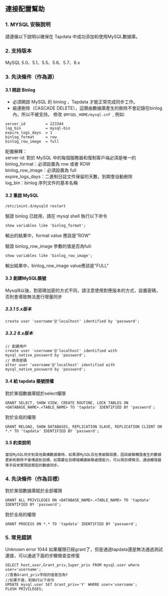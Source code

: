 ## **連接配置幫助**

### **1. MYSQL 安裝說明**

請遵循以下說明以確保在 Tapdata 中成功添加和使用MySQL數據庫。

### **2. 支持版本**
MySQL 5.0、5.1、5.5、5.6、5.7、8.x

### **3. 先決條件（作為源）**
#### **3.1 開啟 Binlog**
- 必須開啟 MySQL 的 binlog ，Tapdata 才能正常完成同步工作。
- 級連刪除（CASCADE DELETE），這類由數據庫產生的刪除不會記錄在binlog內，所以不被支持。
  修改 `$MYSQL_HOME/mysql.cnf `, 例如:
```
server_id         = 223344
log_bin           = mysql-bin
expire_logs_days  = 1
binlog_format     = row
binlog_row_image  = full
```
配置解釋：<br>
server-id: 對於 MySQL 中的每個服務器和復制客戶端必須是唯一的<br>
binlog_format：必須設置為 row 或者 ROW<br>
binlog_row_image：必須設置為 full<br>
expire_logs_days：二進制日誌文件保留的天數，到期會自動刪除<br>
log_bin：binlog 序列文件的基本名稱<br>

#### **3.2 重啟 MySQL**

```
/etc/inint.d/mysqld restart
```
驗證 binlog 已啟用，請在 mysql shell 執行以下命令
```
show variables like 'binlog_format';
```
輸出的結果中，format value 應該是"ROW"

驗證 binlog_row_image 參數的值是否為full:
```
show variables like 'binlog_row_image';
```
輸出結果中，binlog_row_image value應該是"FULL"

#### **3.3 創建MySQL賬號**
Mysql8以後，對密碼加密的方式不同，請注意使用對應版本的方式，設置密碼，否則會導致無法進行增量同步
##### **3.3.1 5.x版本**
```
create user 'username'@'localhost' identified by 'password';
```
##### **3.3.2 8.x版本**
```
// 創建用戶
create user 'username'@'localhost' identified with mysql_native_password by 'password';
// 修改密碼
alter user 'username'@'localhost' identified with mysql_native_password by 'password';

```

#### **3.4 給 tapdata 賬號授權**
對於某個數據庫賦於select權限
```
GRANT SELECT, SHOW VIEW, CREATE ROUTINE, LOCK TABLES ON <DATABASE_NAME>.<TABLE_NAME> TO 'tapdata' IDENTIFIED BY 'password';
```
對於全局的權限
```
GRANT RELOAD, SHOW DATABASES, REPLICATION SLAVE, REPLICATION CLIENT ON *.* TO 'tapdata' IDENTIFIED BY 'password';
```
#### **3.5 約束說明**
```
當從MySQL同步到其他異構數據庫時，如果源MySQL存在表級聯設置，因該級聯觸發產生的數據更新和刪除不會傳遞到目標。如需要在目標端構建級聯處理能力，可以視目標情況，通過觸發器等手段來實現該類型的數據同步。
```
###  **4. 先決條件（作為目標）**
對於某個數據庫賦於全部權限
```
GRANT ALL PRIVILEGES ON <DATABASE_NAME>.<TABLE_NAME> TO 'tapdata' IDENTIFIED BY 'password';
```
對於全局的權限
```
GRANT PROCESS ON *.* TO 'tapdata' IDENTIFIED BY 'password';
```
###  **5. 常見錯誤**

Unknown error 1044
如果權限已經grant了，但是通過tapdata還是無法通過測試連接，可以通過下面的步驟檢查並修復
```
SELECT host,user,Grant_priv,Super_priv FROM mysql.user where user='username';
//查看Grant_priv字段的值是否為Y
//如果不是，則執行以下命令
UPDATE mysql.user SET Grant_priv='Y' WHERE user='username';
FLUSH PRIVILEGES;
```
